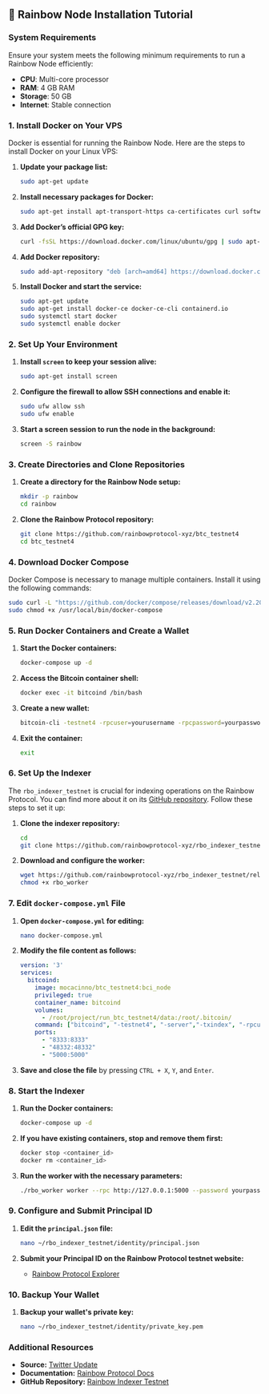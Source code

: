 ## 🌈 Rainbow Node Installation Tutorial

### **System Requirements**

Ensure your system meets the following minimum requirements to run a Rainbow Node efficiently:

- **CPU**: Multi-core processor
- **RAM**: 4 GB RAM
- **Storage**: 50 GB
- **Internet**: Stable connection

### **1. Install Docker on Your VPS**

Docker is essential for running the Rainbow Node. Here are the steps to install Docker on your Linux VPS:

1. **Update your package list:**
   ```bash
   sudo apt-get update
   ```

2. **Install necessary packages for Docker:**
   ```bash
   sudo apt-get install apt-transport-https ca-certificates curl software-properties-common
   ```

3. **Add Docker’s official GPG key:**
   ```bash
   curl -fsSL https://download.docker.com/linux/ubuntu/gpg | sudo apt-key add -
   ```

4. **Add Docker repository:**
   ```bash
   sudo add-apt-repository "deb [arch=amd64] https://download.docker.com/linux/ubuntu $(lsb_release -cs) stable"
   ```

5. **Install Docker and start the service:**
   ```bash
   sudo apt-get update
   sudo apt-get install docker-ce docker-ce-cli containerd.io
   sudo systemctl start docker
   sudo systemctl enable docker
   ```

### **2. Set Up Your Environment**

1. **Install `screen` to keep your session alive:**
   ```bash
   sudo apt-get install screen
   ```

2. **Configure the firewall to allow SSH connections and enable it:**
   ```bash
   sudo ufw allow ssh
   sudo ufw enable
   ```

3. **Start a screen session to run the node in the background:**
   ```bash
   screen -S rainbow
   ```

### **3. Create Directories and Clone Repositories**

1. **Create a directory for the Rainbow Node setup:**
   ```bash
   mkdir -p rainbow
   cd rainbow
   ```

2. **Clone the Rainbow Protocol repository:**
   ```bash
   git clone https://github.com/rainbowprotocol-xyz/btc_testnet4
   cd btc_testnet4
   ```

### **4. Download Docker Compose**

Docker Compose is necessary to manage multiple containers. Install it using the following commands:

```bash
sudo curl -L "https://github.com/docker/compose/releases/download/v2.20.2/docker-compose-$(uname -s)-$(uname -m)" -o /usr/local/bin/docker-compose
sudo chmod +x /usr/local/bin/docker-compose
```

### **5. Run Docker Containers and Create a Wallet**

1. **Start the Docker containers:**
   ```bash
   docker-compose up -d
   ```

2. **Access the Bitcoin container shell:**
   ```bash
   docker exec -it bitcoind /bin/bash
   ```

3. **Create a new wallet:**
   ```bash
   bitcoin-cli -testnet4 -rpcuser=yourusername -rpcpassword=yourpassword -rpcport=5000 createwallet yournamewallet
   ```

4. **Exit the container:**
   ```bash
   exit
   ```

### **6. Set Up the Indexer**

The `rbo_indexer_testnet` is crucial for indexing operations on the Rainbow Protocol. You can find more about it on its [GitHub repository](https://github.com/rainbowprotocol-xyz/rbo_indexer_testnet). Follow these steps to set it up:

1. **Clone the indexer repository:**
   ```bash
   cd
   git clone https://github.com/rainbowprotocol-xyz/rbo_indexer_testnet && cd rbo_indexer_testnet
   ```

2. **Download and configure the worker:**
   ```bash
   wget https://github.com/rainbowprotocol-xyz/rbo_indexer_testnet/releases/download/v0.0.1-alpha/rbo_worker
   chmod +x rbo_worker
   ```

### **7. Edit `docker-compose.yml` File**

1. **Open `docker-compose.yml` for editing:**
   ```bash
   nano docker-compose.yml
   ```

2. **Modify the file content as follows:**

   ```yaml
   version: '3'
   services:
     bitcoind:
       image: mocacinno/btc_testnet4:bci_node
       privileged: true
       container_name: bitcoind
       volumes:
         - /root/project/run_btc_testnet4/data:/root/.bitcoin/
       command: ["bitcoind", "-testnet4", "-server","-txindex", "-rpcuser=demo", "-rpcpassword=demo", "-rpcallowip=0.0.0.0/0", "-rpcbind=0.0.0.0:5000"]
       ports:
         - "8333:8333"
         - "48332:48332"
         - "5000:5000"
   ```

3. **Save and close the file** by pressing `CTRL + X`, `Y`, and `Enter`.

### **8. Start the Indexer**

1. **Run the Docker containers:**
   ```bash
   docker-compose up -d
   ```

2. **If you have existing containers, stop and remove them first:**
   ```bash
   docker stop <container_id>
   docker rm <container_id>
   ```

3. **Run the worker with the necessary parameters:**
   ```bash
   ./rbo_worker worker --rpc http://127.0.0.1:5000 --password yourpass --username yourusername --start_height 42000
   ```

### **9. Configure and Submit Principal ID**

1. **Edit the `principal.json` file:**
   ```bash
   nano ~/rbo_indexer_testnet/identity/principal.json
   ```

2. **Submit your Principal ID on the Rainbow Protocol testnet website:**
   - [Rainbow Protocol Explorer](https://testnet.rainbowprotocol.xyz/explorer)

### **10. Backup Your Wallet**

1. **Backup your wallet's private key:**
   ```bash
   nano ~/rbo_indexer_testnet/identity/private_key.pem
   ```

### **Additional Resources**

- **Source:** [Twitter Update](https://x.com/rbo_protocol/status/1829777687671669202)
- **Documentation:** [Rainbow Protocol Docs](https://docs.rainbowprotocol.xyz/)
- **GitHub Repository:** [Rainbow Indexer Testnet](https://github.com/rainbowprotocol-xyz/rbo_indexer_testnet)
